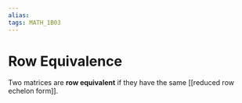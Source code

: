 ```yaml
---
alias:
tags: MATH_1B03
---
```

# Row Equivalence
Two matrices are **row equivalent** if they have the same [[reduced row echelon form]].